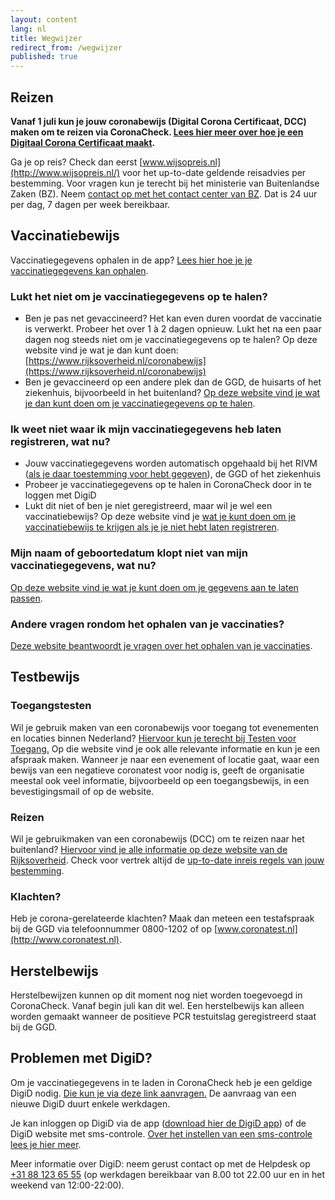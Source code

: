 ```yaml
---
layout: content
lang: nl
title: Wegwijzer
redirect_from: /wegwijzer
published: true
---
```

## Reizen

<div style="font-weight: bold;" markdown="1">

Vanaf 1 juli kun je jouw coronabewijs (Digital Corona Certificaat, DCC) maken om te reizen via CoronaCheck. [Lees hier meer over hoe je een Digitaal Corona Certificaat maakt](https://coronacheck.nl/nl/faq/1-1-hoe-werkt-de-coronacheck-app/).

</div>

Ga je op reis? Check dan eerst [www.wijsopreis.nl](http://www.wijsopreis.nl/) voor het up-to-date geldende reisadvies per bestemming. Voor vragen kun je terecht bij het ministerie van Buitenlandse Zaken (BZ). Neem [contact op met het contact center van BZ](https://www.nederlandwereldwijd.nl/contact/contact-met-het-24-7-bz-contactcenter). Dat is 24 uur per dag, 7 dagen per week bereikbaar.

## Vaccinatiebewijs

Vaccinatiegegevens ophalen in de app? [Lees hier hoe je je vaccinatiegegevens kan ophalen](https://coronacheck.nl/nl/faq/1-1-hoe-werkt-de-coronacheck-app/).

### Lukt het niet om je vaccinatiegegevens op te halen?

- Ben je pas net gevaccineerd? Het kan even duren voordat de vaccinatie is verwerkt. Probeer het over 1 à 2 dagen opnieuw. Lukt het na een paar dagen nog steeds niet om je vaccinatiegegevens op te halen? Op deze website vind je wat je dan kunt doen: [https://www.rijksoverheid.nl/coronabewijs](https://www.rijksoverheid.nl/coronabewijs) 
- Ben je gevaccineerd op een andere plek dan de GGD, de huisarts of het ziekenhuis, bijvoorbeeld in het buitenland? [Op deze website vind je wat je dan kunt doen om je vaccinatiegegevens op te halen](https://www.rijksoverheid.nl/coronabewijs).

### Ik weet niet waar ik mijn vaccinatiegegevens heb laten registreren, wat nu?

- Jouw vaccinatiegegevens worden automatisch opgehaald bij het RIVM ([als je daar toestemming voor hebt gegeven](https://www.rijksoverheid.nl/onderwerpen/coronavirus-covid-19/vraag-en-antwoord/toestemming-registratie-coronavaccinatie)), de GGD of het ziekenhuis
- Probeer je vaccinatiegegevens op te halen in CoronaCheck door in te loggen met DigiD
- Lukt dit niet of ben je niet geregistreerd, maar wil je wel een vaccinatiebewijs? Op deze website vind je [wat je kunt doen om je vaccinatiebewijs te krijgen als je je niet hebt laten registreren](https://www.rijksoverheid.nl/coronabewijs).

### Mijn naam of geboortedatum klopt niet van mijn vaccinatiegegevens, wat nu?

[Op deze website vind je wat je kunt doen om je gegevens aan te laten passen](https://www.rijksoverheid.nl/coronabewijs).

### Andere vragen rondom het ophalen van je vaccinaties? 

[Deze website beantwoordt je vragen over het ophalen van je vaccinaties](https://www.rijksoverheid.nl/coronabewijs). 

## Testbewijs
### Toegangstesten

Wil je gebruik maken van een coronabewijs voor toegang tot evenementen en locaties binnen Nederland? [Hiervoor kun je terecht bij Testen voor Toegang.](https://www.testenvoortoegang.org/) Op die website vind je ook alle relevante informatie en kun je een afspraak maken. Wanneer je naar een evenement of locatie gaat, waar een bewijs van een negatieve coronatest voor nodig is, geeft de organisatie meestal ook veel informatie, bijvoorbeeld op een toegangsbewijs, in een bevestigingsmail of op de website.

### Reizen

Wil je gebruikmaken van een coronabewijs (DCC) om te reizen naar het buitenland? [Hiervoor vind je alle informatie op deze website van de Rijksoverheid](https://www.rijksoverheid.nl/onderwerpen/coronavirus-covid-19/reizen-en-vakantie). Check voor vertrek altijd de [up-to-date inreis regels van jouw bestemming](http://www.wijsopreis.nl/).

### Klachten?

Heb je corona-gerelateerde klachten? Maak dan meteen een testafspraak bij de GGD via telefoonnummer 0800-1202 of op [www.coronatest.nl](http://www.coronatest.nl).

## Herstelbewijs

Herstelbewijzen kunnen op dit moment nog niet worden toegevoegd in CoronaCheck. Vanaf begin juli kan dit wel. Een herstelbewijs kan alleen worden gemaakt wanneer de positieve PCR testuitslag geregistreerd staat bij de GGD. 

## Problemen met DigiD?

Om je vaccinatiegegevens in te laden in CoronaCheck heb je een geldige DigiD nodig. [Die kun je via deze link aanvragen.](https://digid.nl/aanvragen) De aanvraag van een nieuwe DigiD duurt enkele werkdagen.

Je kan inloggen op DigiD via de app ([download hier de DigiD app](https://www.digid.nl/inlogmethodes/digid-app)) of  de DigiD website met sms-controle. [Over het instellen van een sms-controle lees je hier meer](https://www.digid.nl/inlogmethodes/sms-controle).

Meer informatie over DigiD: neem gerust contact op met de Helpdesk op <a href="tel:0031881236555">+31 88 123 65 55</a> (op werkdagen bereikbaar van 8.00 tot 22.00 uur en in het weekend van 12:00-22:00).
